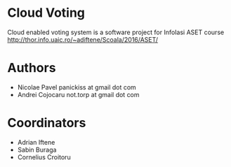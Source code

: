 # Cloud Voting
Cloud enabled voting system is a software project for InfoIasi ASET course http://thor.info.uaic.ro/~adiftene/Scoala/2016/ASET/

# Authors
- Nicolae Pavel panickiss at gmail dot com
- Andrei Cojocaru not.torp at gmail dot com

# Coordinators
- Adrian Iftene
- Sabin Buraga
- Cornelius Croitoru
